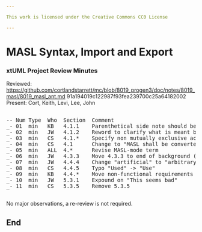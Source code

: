 ```yaml
---

This work is licensed under the Creative Commons CC0 License

---
```


# MASL Syntax, Import and Export
### xtUML Project Review Minutes

Reviewed:  https://github.com/cortlandstarrett/mc/blob/8019_progen3/doc/notes/8019_masl/8019_masl_ant.md 91a194019c122987f93fea239700c25a64182002  
Present:  Cort, Keith, Levi, Lee, John

<pre>

-- Num Type  Who  Section  Comment
_- 01  min   KB   4.1.1    Parenthetical side note should be moved to analysis (5) section  
_- 02  min   JW   4.1.2    Reword to clarify what is meant by "opaque behavior"  
_- 03  min   CS   4.1.*    Specify non mutually exclusive activity behavior  
_- 04  min   CS   4.1      Change to "MASL shall be converted to xtUML" from "MASL shall be imported into BridgePoint"  
_- 05  min   ALL  4.*      Revise MASL-mode term  
_- 06  min   JW   4.3.3    Move 4.3.3 to end of background (3) section  
_- 07  min   JW   4.4.4    Change "artificial" to "arbitrary"  
_- 08  min   CS   4.4.5    Typo "Used" -> "Use"  
_- 09  min   KB   4.4.*    Move non-functional requirements to design note  
_- 10  min   JW   5.3.1    Expound on "This seems bad"  
_- 11  min   CS   5.3.5    Remove 5.3.5  

</pre>
   
No major observations, a re-review is not required.


End
---
